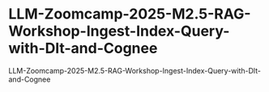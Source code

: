 # LLM-Zoomcamp-2025-M2.5-RAG-Workshop-Ingest-Index-Query-with-Dlt-and-Cognee
LLM-Zoomcamp-2025-M2.5-RAG-Workshop-Ingest-Index-Query-with-Dlt-and-Cognee
